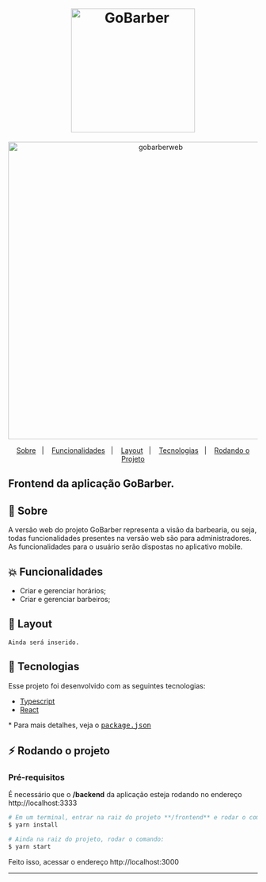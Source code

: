 <h1 align="center">
    <img alt="GoBarber" title="#delicinha" src="https://user-images.githubusercontent.com/11545976/81596075-d6213000-9399-11ea-97b2-eba1a4108788.png" width="250px" />
</h1>

<div align="center">
  <img alt="gobarberweb" title="delicinha"      src="https://camo.githubusercontent.com/ecf882166005e8529332849c79651571dd4113c2b5c27ad32af2010b8712acec/68747470733a2f2f692e6962622e636f2f783244446d63372f4b6170747572652d323032302d30352d30362d61742d32312d32352d32362d74696a6e6c352e676966" width="600px" />
</div>
  
<p align="center">
  <a href="#rocket-sobre">Sobre</a>&nbsp;&nbsp;&nbsp;|&nbsp;&nbsp;&nbsp;
  <a href="#collision-funcionalidades">Funcionalidades</a>&nbsp;&nbsp;&nbsp;|&nbsp;&nbsp;&nbsp;
  <a href="#-layout">Layout</a>&nbsp;&nbsp;&nbsp;|&nbsp;&nbsp;&nbsp;
  <a href="#rocket-tecnologias">Tecnologias</a>&nbsp;&nbsp;&nbsp;|&nbsp;&nbsp;&nbsp;
  <a href="#zap-rodando-o-projeto">Rodando o Projeto</a>
</p>

<h2>
<strong>Frontend</strong> da aplicação GoBarber.
</h2>

## 🚀 Sobre

A versão web do projeto GoBarber representa a visão da barbearia, ou seja, todas funcionalidades presentes na versão web são para administradores. As funcionalidades para o usuário serão dispostas no aplicativo mobile.

## :collision: Funcionalidades

- Criar e gerenciar horários;
- Criar e gerenciar barbeiros;

## 🎨 Layout

```
Ainda será inserido.
```

## :rocket: Tecnologias

Esse projeto foi desenvolvido com as seguintes tecnologias:

- [Typescript](https://www.typescriptlang.org/)
- [React](https://reactnative.dev/)

\* Para mais detalhes, veja o <kbd>[package.json](./package.json)</kbd>

## :zap: Rodando o projeto

### Pré-requisitos

É necessário que o **/backend** da aplicação esteja rodando no endereço http://localhost:3333

```bash
# Em um terminal, entrar na raiz do projeto **/frontend** e rodar o comando:
$ yarn install

# Ainda na raiz do projeto, rodar o comando:
$ yarn start
```

Feito isso, acessar o endereço http://localhost:3000

---
